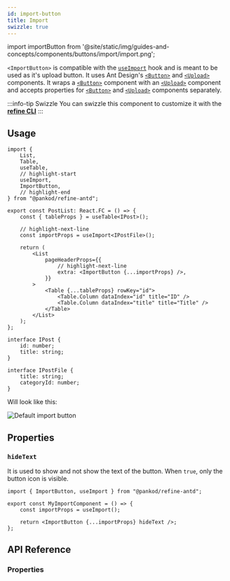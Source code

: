 ```yaml
---
id: import-button
title: Import
swizzle: true
---
```


import importButton from '@site/static/img/guides-and-concepts/components/buttons/import/import.png';

`<ImportButton>` is compatible with the [`useImport`][useimport] hook and is meant to be used as it's upload button.
It uses Ant Design's [`<Button>`][button] and [`<Upload>`][upload] components. It wraps a [`<Button>`][button] component with an [`<Upload>`][upload] component and accepts properties for [`<Button>`][button] and [`<Upload>`][upload] components separately.

:::info-tip Swizzle
You can swizzle this component to customize it with the [**refine CLI**](/docs/packages/documentation/cli)
:::

## Usage

```tsx  title="/src/pages/posts/list.tsx"
import {
    List,
    Table,
    useTable,
    // highlight-start
    useImport,
    ImportButton,
    // highlight-end
} from "@pankod/refine-antd";

export const PostList: React.FC = () => {
    const { tableProps } = useTable<IPost>();

    // highlight-next-line
    const importProps = useImport<IPostFile>();

    return (
        <List
            pageHeaderProps={{
                // highlight-next-line
                extra: <ImportButton {...importProps} />,
            }}
        >
            <Table {...tableProps} rowKey="id">
                <Table.Column dataIndex="id" title="ID" />
                <Table.Column dataIndex="title" title="Title" />
            </Table>
        </List>
    );
};

interface IPost {
    id: number;
    title: string;
}

interface IPostFile {
    title: string;
    categoryId: number;
}
```

Will look like this:

<div class="img-container">
    <div class="window">
        <div class="control red"></div>
        <div class="control orange"></div>
        <div class="control green"></div>
    </div>
    <img src={importButton} alt="Default import button" />
</div>

## Properties

### `hideText`

It is used to show and not show the text of the button. When `true`, only the button icon is visible.

```tsx 
import { ImportButton, useImport } from "@pankod/refine-antd";

export const MyImportComponent = () => {
    const importProps = useImport();

    return <ImportButton {...importProps} hideText />;
};
```
## API Reference

### Properties

<PropsTable module="@pankod/refine-antd/ImportButton" />

[useimport]: /api-reference/antd/hooks/import/useImport.md
[button]: https://ant.design/components/button/
[upload]: https://ant.design/components/upload/
